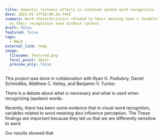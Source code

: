 ```yaml
---
title: Semantic richness effects in isolated spoken word recognition
date: 2023-03-17T18:09:34.744Z
summary: W﻿ord characteristics related to their meaning have a (humble) effect
  on their recognition even without context
draft: false
featured: false
tags:
  - MALD
external_link: temp
image:
  filename: featured.png
  focal_point: Smart
  preview_only: false
---
```

T﻿his project was done in collaboration with Ryan G. Podlubny, Daniel Schmidtke, Matthew C. Kelley, and Benjamin V. Tucker.

T﻿here is a debate about what is necessary and what is used when recognizing (spoken) words.

R﻿ecently, there has been some evidence that in visual word recognition, variables related to word meaning also influence perception. The These findings are important because they tell us that we are differently sensitive to word

O﻿ur results showed that